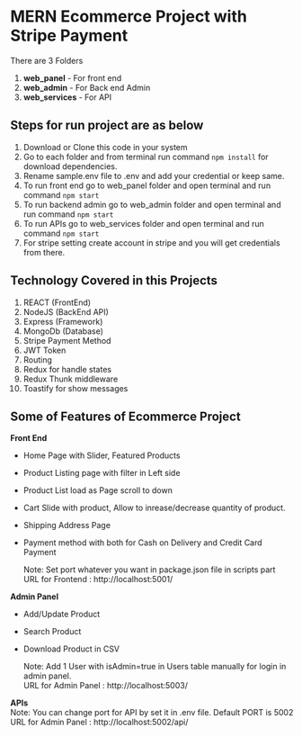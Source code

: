 # MERN Ecommerce Project with Stripe Payment

There are 3 Folders 

1. **web_panel** - For front end
2. **web_admin** - For Back end Admin
3. **web_services** - For API


## Steps for run project are as below

1. Download or Clone this code in your system
2. Go to each folder and from terminal run command `npm install` for download dependencies.
3. Rename sample.env file to .env and add your credential or keep same.
4. To run front end go to web_panel folder and open terminal and run command `npm start`
5. To run backend admin go to web_admin folder and open terminal and run command `npm start`
6. To run APIs go to web_services folder and open terminal and run command `npm start`
7. For stripe setting create account in stripe and you will get credentials from there.


## Technology Covered in this Projects

1. REACT   (FrontEnd)
2. NodeJS  (BackEnd API)
3. Express (Framework)
4. MongoDb (Database)
5. Stripe Payment Method
6. JWT Token
7. Routing
8. Redux for handle states
9. Redux Thunk middleware
10. Toastify for show messages

## Some of Features of Ecommerce Project

**Front End**
- Home Page with Slider, Featured Products
- Product Listing page with filter in Left side
- Product List load as Page scroll to down
- Cart Slide with product, Allow to inrease/decrease quantity of product.
- Shipping Address Page
- Payment method with both for Cash on Delivery and Credit Card Payment  

  Note: Set port whatever you want in package.json file in scripts part  
  URL for Frontend : http://localhost:5001/

**Admin Panel**
- Add/Update Product
- Search Product
- Download Product in CSV

  Note: Add 1 User with isAdmin=true in Users table manually for login in admin panel.  
  URL for Admin Panel : http://localhost:5003/


**APIs**   
  Note: You can change port for API by set it in .env file. Default PORT is 5002  
  URL for Admin Panel : http://localhost:5002/api/



